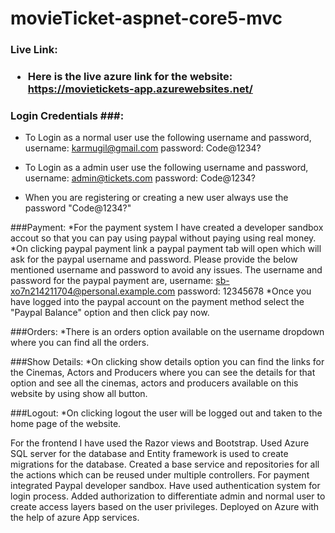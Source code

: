 # movieTicket-aspnet-core5-mvc

<h3>Live Link:<h3>

* Here is the live azure link for the website: https://movietickets-app.azurewebsites.net/

### Login Credentials ###:

* To Login as a normal user use the following username and password,
  username: karmugil@gmail.com
  password: Code@1234?

* To Login as a admin user use the following username and password,
  username: admin@tickets.com
  password: Code@1234?

* When you are registering or creating a new user always use the password "Code@1234?"

###Payment:
*For the payment system I have created a developer sandbox accout so that you can pay using paypal without paying using real money. 
*On clicking paypal payment link a paypal payment tab will open which will ask for the paypal username and password. Please provide the below mentioned username and password to avoid any issues. The username and password for the paypal payment are,
  username: sb-xo7n214211704@personal.example.com
  password: 12345678
*Once you have logged into the paypal account on the payment method select the "Paypal Balance" option and then click pay now.

###Orders:
*There is an orders option available on the username dropdown where you can find all the orders.

###Show Details:
*On clicking show details option you can find the links for the Cinemas, Actors and Producers where you can see the details for that option and see all the cinemas, actors and producers available on this website by using show all button.

###Logout:
*On clicking logout the user will be logged out and taken to the home page of the website.


For the frontend I have used the Razor views and Bootstrap.
Used Azure SQL server for the database and Entity framework is used to create migrations for the database.
Created a base service and repositories for all the actions which can be reused under multiple controllers.
For payment integrated Paypal developer sandbox.
Have used authentication system for login process.
Added authorization to differentiate admin and normal user to create access layers based on the user privileges.
Deployed on Azure with the help of azure App services.
